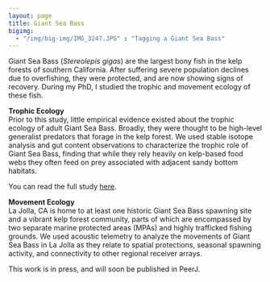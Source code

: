 ```yaml
---
layout: page
title: Giant Sea Bass
bigimg:
  - "/img/big-img/IMG_3247.JPG" : "Tagging a Giant Sea Bass"
---
```


Giant Sea Bass (*Stereolepis gigas*) are the largest bony fish in the kelp forests of southern California. After suffering severe population declines due to overfishing, they were protected, and are now showing signs of recovery. During my PhD, I studied the trophic and movement ecology of these fish. 

**Trophic Ecology**  
Prior to this study, little empirical evidence existed about the trophic ecology of adult Giant Sea Bass. Broadly, they were thought to be high-level generalist predators that forage in the kelp forest. We used stable isotope analysis and gut content observations to characterize the trophic role of Giant Sea Bass, finding that while they rely heavily on kelp-based food webs they often feed on prey associated with adjacent sandy bottom habitats.

You can read the full study [here](https://www.int-res.com/articles/meps_oa/m695p157.pdf).

**Movement Ecology**  
La Jolla, CA is home to at least one historic Giant Sea Bass spawning site and a vibrant kelp forest community, parts of which are encompassed by two separate marine protected areas (MPAs) and highly trafficked fishing grounds. We used acoustic telemetry to analyze the movements of Giant Sea Bass in La Jolla as they relate to spatial protections, seasonal spawning activity, and connectivity to other regional receiver arrays.

This work is in press, and will soon be published in PeerJ. 
